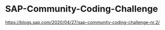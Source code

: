 # SAP-Community-Coding-Challenge
https://blogs.sap.com/2020/04/27/sap-community-coding-challenge-nr.2/
